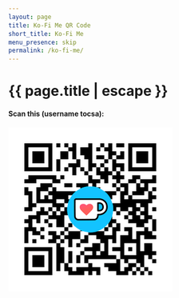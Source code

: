 ```yaml
---
layout: page
title: Ko-Fi Me QR Code
short_title: Ko-Fi Me
menu_presence: skip
permalink: /ko-fi-me/
---
```


<h1 class="page-title">{{ page.title | escape }}</h1>

<div class="section no-pad-bot" id="index-banner">
  <div class="container">
    <h4 class="header center blue-text text-darken-4">
      Scan this (username tocsa):
    </h4>
    <div class="row center">
      <img class="col s12" src="/img/kofi_qr.png">
    </div>
  </div>
</div>

<div class="divider"></div>
